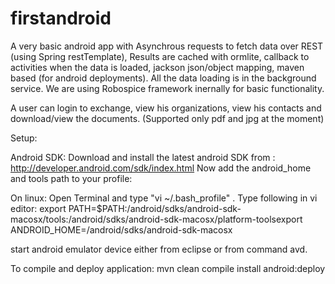 firstandroid
============

A very basic android app with  Asynchrous requests to fetch data over REST (using Spring restTemplate), Results are cached with ormlite, callback to activities when the data is loaded, jackson json/object mapping, maven based (for android deployments). All the data loading is in the background service.
We are using Robospice framework inernally for basic functionality.

A user can login to exchange, view his organizations, view his contacts and download/view the documents. (Supported only pdf and jpg at the moment)


Setup:

Android SDK:
Download and install the latest android SDK from : http://developer.android.com/sdk/index.html Now add the android_home and tools path to your profile: 

On linux:
Open Terminal and type "vi ~/.bash_profile" .
Type following in vi editor:
export PATH=$PATH:<PATH-TO-SDK>/android/sdks/android-sdk-macosx/tools:<PATH-TO-SDK>/android/sdks/android-sdk-macosx/platform-toolsexport ANDROID_HOME=<PATH-TO-SDK>/android/sdks/android-sdk-macosx

start android emulator device either from eclipse or from command avd.

To compile and deploy application:
mvn clean compile install android:deploy

